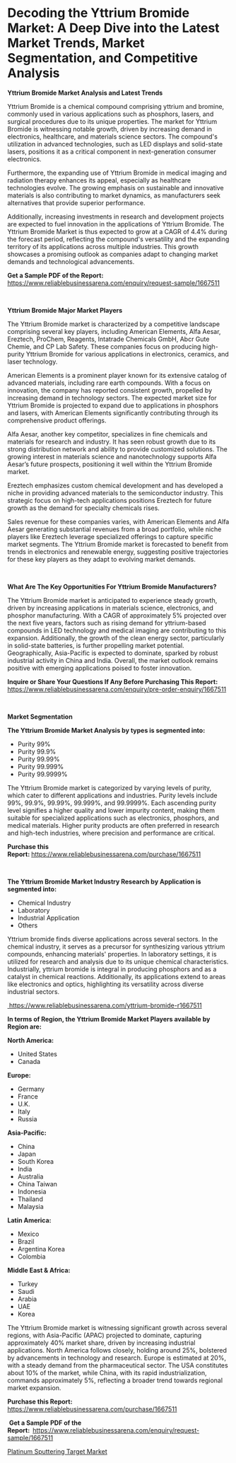 <p><h1>Decoding the Yttrium Bromide Market: A Deep Dive into the Latest Market Trends, Market Segmentation, and Competitive Analysis</h1></p><p><strong>Yttrium Bromide Market Analysis and Latest Trends</strong></p>
<p><p>Yttrium Bromide is a chemical compound comprising yttrium and bromine, commonly used in various applications such as phosphors, lasers, and surgical procedures due to its unique properties. The market for Yttrium Bromide is witnessing notable growth, driven by increasing demand in electronics, healthcare, and materials science sectors. The compound's utilization in advanced technologies, such as LED displays and solid-state lasers, positions it as a critical component in next-generation consumer electronics. </p><p>Furthermore, the expanding use of Yttrium Bromide in medical imaging and radiation therapy enhances its appeal, especially as healthcare technologies evolve. The growing emphasis on sustainable and innovative materials is also contributing to market dynamics, as manufacturers seek alternatives that provide superior performance.</p><p>Additionally, increasing investments in research and development projects are expected to fuel innovation in the applications of Yttrium Bromide. The Yttrium Bromide Market is thus expected to grow at a CAGR of 4.4% during the forecast period, reflecting the compound's versatility and the expanding territory of its applications across multiple industries. This growth showcases a promising outlook as companies adapt to changing market demands and technological advancements.</p></p>
<p><strong>Get a Sample PDF of the Report:&nbsp;</strong> <a href="https://www.reliablebusinessarena.com/enquiry/request-sample/1667511?utm_campaign=2947&utm_medium=2&utm_source=Github&utm_content=ia&utm_term=07032025&utm_id=yttrium-bromide">https://www.reliablebusinessarena.com/enquiry/request-sample/1667511</a></p>
<p>&nbsp;</p>
<p><strong>Yttrium Bromide Major Market Players</strong></p>
<p><p>The Yttrium Bromide market is characterized by a competitive landscape comprising several key players, including American Elements, Alfa Aesar, Ereztech, ProChem, Reagents, Intatrade Chemicals GmbH, Abcr Gute Chemie, and CP Lab Safety. These companies focus on producing high-purity Yttrium Bromide for various applications in electronics, ceramics, and laser technology.</p><p>American Elements is a prominent player known for its extensive catalog of advanced materials, including rare earth compounds. With a focus on innovation, the company has reported consistent growth, propelled by increasing demand in technology sectors. The expected market size for Yttrium Bromide is projected to expand due to applications in phosphors and lasers, with American Elements significantly contributing through its comprehensive product offerings.</p><p>Alfa Aesar, another key competitor, specializes in fine chemicals and materials for research and industry. It has seen robust growth due to its strong distribution network and ability to provide customized solutions. The growing interest in materials science and nanotechnology supports Alfa Aesar’s future prospects, positioning it well within the Yttrium Bromide market.</p><p>Ereztech emphasizes custom chemical development and has developed a niche in providing advanced materials to the semiconductor industry. This strategic focus on high-tech applications positions Ereztech for future growth as the demand for specialty chemicals rises.</p><p>Sales revenue for these companies varies, with American Elements and Alfa Aesar generating substantial revenues from a broad portfolio, while niche players like Ereztech leverage specialized offerings to capture specific market segments. The Yttrium Bromide market is forecasted to benefit from trends in electronics and renewable energy, suggesting positive trajectories for these key players as they adapt to evolving market demands.</p></p>
<p>&nbsp;</p>
<p><strong>What Are The Key Opportunities For Yttrium Bromide Manufacturers?</strong></p>
<p><p>The Yttrium Bromide market is anticipated to experience steady growth, driven by increasing applications in materials science, electronics, and phosphor manufacturing. With a CAGR of approximately 5% projected over the next five years, factors such as rising demand for yttrium-based compounds in LED technology and medical imaging are contributing to this expansion. Additionally, the growth of the clean energy sector, particularly in solid-state batteries, is further propelling market potential. Geographically, Asia-Pacific is expected to dominate, sparked by robust industrial activity in China and India. Overall, the market outlook remains positive with emerging applications poised to foster innovation.</p></p>
<p><strong>Inquire or Share Your Questions If Any Before Purchasing This Report:</strong> <a href="https://www.reliablebusinessarena.com/enquiry/pre-order-enquiry/1667511?utm_campaign=2947&utm_medium=2&utm_source=Github&utm_content=ia&utm_term=07032025&utm_id=yttrium-bromide">https://www.reliablebusinessarena.com/enquiry/pre-order-enquiry/1667511</a></p>
<p>&nbsp;</p>
<p><strong>Market Segmentation</strong></p>
<p><strong>The Yttrium Bromide Market Analysis by types is segmented into:</strong></p>
<p><ul><li>Purity 99%</li><li>Purity 99.9%</li><li>Purity 99.99%</li><li>Purity 99.999%</li><li>Purity 99.9999%</li></ul></p>
<p><p>The Yttrium Bromide market is categorized by varying levels of purity, which cater to different applications and industries. Purity levels include 99%, 99.9%, 99.99%, 99.999%, and 99.9999%. Each ascending purity level signifies a higher quality and lower impurity content, making them suitable for specialized applications such as electronics, phosphors, and medical materials. Higher purity products are often preferred in research and high-tech industries, where precision and performance are critical.</p></p>
<p><strong>Purchase this Report:&nbsp;</strong><a href="https://www.reliablebusinessarena.com/purchase/1667511?utm_campaign=2947&utm_medium=2&utm_source=Github&utm_content=ia&utm_term=07032025&utm_id=yttrium-bromide">https://www.reliablebusinessarena.com/purchase/1667511</a></p>
<p>&nbsp;</p>
<p><strong>The Yttrium Bromide Market Industry Research by Application is segmented into:</strong></p>
<p><ul><li>Chemical Industry</li><li>Laboratory</li><li>Industrial Application</li><li>Others</li></ul></p>
<p><p>Yttrium bromide finds diverse applications across several sectors. In the chemical industry, it serves as a precursor for synthesizing various yttrium compounds, enhancing materials' properties. In laboratory settings, it is utilized for research and analysis due to its unique chemical characteristics. Industrially, yttrium bromide is integral in producing phosphors and as a catalyst in chemical reactions. Additionally, its applications extend to areas like electronics and optics, highlighting its versatility across diverse industrial sectors.</p></p>
<p><a href="https://www.reliablebusinessarena.com/yttrium-bromide-r1667511?utm_campaign=2947&utm_medium=2&utm_source=Github&utm_content=ia&utm_term=07032025&utm_id=yttrium-bromide">&nbsp;https://www.reliablebusinessarena.com/yttrium-bromide-r1667511</a></p>
<p><strong>In terms of Region, the Yttrium Bromide Market Players available by Region are:</strong></p>
<p>
    <p> <strong> North America: </strong>
        <ul>
            <li>United States</li>
            <li>Canada</li>
        </ul>
        </p> 
    <p> <strong> Europe: </strong>
        <ul>
            <li>Germany</li>
            <li>France</li>
            <li>U.K.</li>
            <li>Italy</li>
            <li>Russia</li>
        </ul>
        </p> 
    <p> <strong> Asia-Pacific: </strong>
        <ul>
            <li>China</li>
            <li>Japan</li>
            <li>South Korea</li>
            <li>India</li>
            <li>Australia</li>
            <li>China Taiwan</li>
            <li>Indonesia</li>
            <li>Thailand</li>
            <li>Malaysia</li>
        </ul>
        </p> 
    <p> <strong> Latin America: </strong>
        <ul>
            <li>Mexico</li>
            <li>Brazil</li>
            <li>Argentina Korea</li>
            <li>Colombia</li>
        </ul>
        </p> 
    <p> <strong> Middle East & Africa: </strong>
        <ul>
            <li>Turkey</li>
            <li>Saudi</li>
            <li>Arabia</li>
            <li>UAE</li>
            <li>Korea</li>
        </ul>
    </p>
    </p>
<p><p>The Yttrium Bromide market is witnessing significant growth across several regions, with Asia-Pacific (APAC) projected to dominate, capturing approximately 40% market share, driven by increasing industrial applications. North America follows closely, holding around 25%, bolstered by advancements in technology and research. Europe is estimated at 20%, with a steady demand from the pharmaceutical sector. The USA constitutes about 10% of the market, while China, with its rapid industrialization, commands approximately 5%, reflecting a broader trend towards regional market expansion.</p></p>
<p><strong>Purchase this Report: </strong><a href="https://www.reliablebusinessarena.com/purchase/1667511?utm_campaign=2947&utm_medium=2&utm_source=Github&utm_content=ia&utm_term=07032025&utm_id=yttrium-bromide">https://www.reliablebusinessarena.com/purchase/1667511</a></p>
<p>&nbsp;<strong>Get a Sample PDF of the Report:&nbsp;&nbsp;</strong><a href="https://www.reliablebusinessarena.com/enquiry/request-sample/1667511?utm_campaign=2947&utm_medium=2&utm_source=Github&utm_content=ia&utm_term=07032025&utm_id=yttrium-bromide">https://www.reliablebusinessarena.com/enquiry/request-sample/1667511</a></p>
<p><strong></strong></p>
<p><p><a href="https://github.com/djembashote/Market-Research-Report-List-1/blob/main/platinum-sputtering-target-market.md?utm_campaign=2947&utm_medium=2&utm_source=Github&utm_content=ia&utm_term=07032025&utm_id=yttrium-bromide">Platinum Sputtering Target Market</a></p></p>